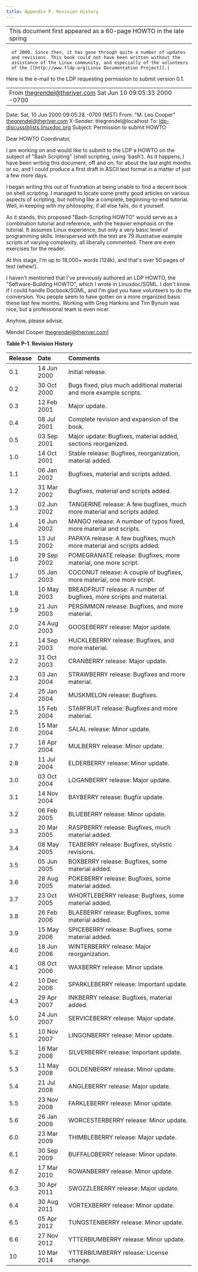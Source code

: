 ```yaml
---
title: Appendix P. Revision History
---
```



|   |
|---|
|This document first appeared as a 60-page HOWTO in the late spring
      of 2000. Since then, it has gone through quite a number of updates
      and revisions. This book could not have been written without the
      assistance of the Linux community, and especially of the volunteers
      of the [[http://www.tldp.org|Linux Documentation Project]].|

Here is the e-mail to the LDP requesting permission to submit version 0.1.

|   |
|---|
|From thegrendel@theriver.com Sat Jun 10 09:05:33 2000 -0700
Date: Sat, 10 Jun 2000 09:05:28 -0700 (MST)
From: "M. Leo Cooper" <thegrendel@theriver.com>
X-Sender: thegrendel@localhost
To: ldp-discuss@lists.linuxdoc.org
Subject: Permission to submit HOWTO

Dear HOWTO Coordinator,

I am working on and would like to submit to the LDP a HOWTO on the subject
of "Bash Scripting" (shell scripting, using 'bash'). As it happens,
I have been writing this document, off and on, for about the last eight
months or so, and I could produce a first draft in ASCII text format in
a matter of just a few more days.

I began writing this out of frustration at being unable to find a
decent book on shell scripting. I managed to locate some pretty good
articles on various aspects of scripting, but nothing like a complete,
beginning-to-end tutorial.  Well, in keeping with my philosophy, if all
else fails, do it yourself.

As it stands, this proposed "Bash-Scripting HOWTO" would serve as a
combination tutorial and reference, with the heavier emphasis on the
tutorial. It assumes Linux experience, but only a very basic level
of programming skills. Interspersed with the text are 79 illustrative
example scripts of varying complexity, all liberally commented. There
are even exercises for the reader.

At this stage, I'm up to 18,000+ words (124k), and that's over 50 pages of
text (whew!).


I haven't mentioned that I've previously authored an LDP HOWTO, the
"Software-Building HOWTO", which I wrote in Linuxdoc/SGML. I don't know
if I could handle Docbook/SGML, and I'm glad you have volunteers to do
the conversion. You people seem to have gotten on a more organized basis
these last few months. Working with Greg Hankins and Tim Bynum was nice,
but a professional team is even nicer.

Anyhow, please advise.


Mendel Cooper
thegrendel@theriver.com|

**Table P-1. Revision History**

|Release|Date|Comments|
|:--|:--|:--|
|0.1|14 Jun 2000|Initial release.|
|0.2|30 Oct 2000|Bugs fixed, plus much additional material and more example scripts.|
|0.3|12 Feb 2001|Major update.|
|0.4|08 Jul 2001|Complete revision and expansion of the book.|
|0.5|03 Sep 2001|Major update: Bugfixes, material added, sections reorganized.|
|1.0|14 Oct 2001|Stable release: Bugfixes, reorganization, material added.|
|1.1|06 Jan 2002|Bugfixes, material and scripts added.|
|1.2|31 Mar 2002|Bugfixes, material and scripts added.|
|1.3|02 Jun 2002|TANGERINE release: A few bugfixes, much more material and scripts added.|
|1.4|16 Jun 2002|MANGO release: A number of typos fixed, more material and scripts.|
|1.5|13 Jul 2002|PAPAYA release: A few bugfixes, much more material and scripts added.|
|1.6|29 Sep 2002|POMEGRANATE release: Bugfixes, more material, one more script.|
|1.7|05 Jan 2003|COCONUT release: A couple of bugfixes, more material, one more script.|
|1.8|10 May 2003|BREADFRUIT release: A number of bugfixes, more scripts and material.|
|1.9|21 Jun 2003|PERSIMMON release: Bugfixes, and more material.|
|2.0|24 Aug 2003|GOOSEBERRY release: Major update.|
|2.1|14 Sep 2003|HUCKLEBERRY release: Bugfixes, and more material.|
|2.2|31 Oct 2003|CRANBERRY release: Major update.|
|2.3|03 Jan 2004|STRAWBERRY release: Bugfixes and more material.|
|2.4|25 Jan 2004|MUSKMELON release: Bugfixes.|
|2.5|15 Feb 2004|STARFRUIT release: Bugfixes and more material.|
|2.6|15 Mar 2004|SALAL release: Minor update.|
|2.7|18 Apr 2004|MULBERRY release: Minor update.|
|2.8|11 Jul 2004|ELDERBERRY release: Minor update.|
|3.0|03 Oct 2004|LOGANBERRY release: Major update.|
|3.1|14 Nov 2004|BAYBERRY release: Bugfix update.|
|3.2|06 Feb 2005|BLUEBERRY release: Minor update.|
|3.3|20 Mar 2005|RASPBERRY release: Bugfixes, much material added.|
|3.4|08 May 2005|TEABERRY release: Bugfixes, stylistic revisions.|
|3.5|05 Jun 2005|BOXBERRY release: Bugfixes, some material added.|
|3.6|28 Aug 2005|POKEBERRY release: Bugfixes, some material added.|
|3.7|23 Oct 2005|WHORTLEBERRY release: Bugfixes, some material added.|
|3.8|26 Feb 2006|BLAEBERRY release: Bugfixes, some material added.|
|3.9|15 May 2006|SPICEBERRY release: Bugfixes, some material added.|
|4.0|18 Jun 2006|WINTERBERRY release: Major reorganization.|
|4.1|08 Oct 2006|WAXBERRY release: Minor update.|
|4.2|10 Dec 2006|SPARKLEBERRY release: Important update.|
|4.3|29 Apr 2007|INKBERRY release: Bugfixes, material added.|
|5.0|24 Jun 2007|SERVICEBERRY release: Major update.|
|5.1|10 Nov 2007|LINGONBERRY release: Minor update.|
|5.2|16 Mar 2008|SILVERBERRY release: Important update.|
|5.3|11 May 2008|GOLDENBERRY release: Minor update.|
|5.4|21 Jul 2008|ANGLEBERRY release: Major update.|
|5.5|23 Nov 2008|FARKLEBERRY release: Minor update.|
|5.6|26 Jan 2009|WORCESTERBERRY release: Minor update.|
|6.0|23 Mar 2009|THIMBLEBERRY release: Major update.|
|6.1|30 Sep 2009|BUFFALOBERRY release: Minor update.|
|6.2|17 Mar 2010|ROWANBERRY release: Minor update.|
|6.3|30 Apr 2011|SWOZZLEBERRY release: Major update.|
|6.4|30 Aug 2011|VORTEXBERRY release: Minor update.|
|6.5|05 Apr 2012|TUNGSTENBERRY release: Minor update.|
|6.6|27 Nov 2012|YTTERBIUMBERRY release: Minor update.|
|10|10 Mar 2014|YTTERBIUMBERRY release: License change.|
